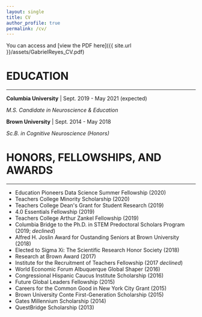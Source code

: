 ```yaml
---
layout: single
title: CV
author_profile: true
permalink: /cv/
---
```


You can access and [view the PDF here]({{ site.url }}/assets/GabrielReyes_CV.pdf)


# **EDUCATION**

---

**Columbia University** | Sept. 2019 - May 2021 (expected)

*M.S. Candidate in Neuroscience & Education*

**Brown University** | Sept. 2014 - May 2018

*Sc.B. in Cognitive Neuroscience (Honors)*


# **HONORS, FELLOWSHIPS, AND AWARDS**

---

* Education Pioneers Data Science Summer Fellowship (2020)
* Teachers College Minority Scholarship (2020)
* Teachers College Dean's Grant for Student Research (2019)
* 4.0 Essentials Fellowship (2019)
* Teachers College Arthur Zankel Fellowship (2019)
* Columbia Bridge to the Ph.D. in STEM Predoctoral Scholars Program (2019; *declined*)
* Alfred H. Joslin Award for Oustanding Seniors at Brown University (2018)
* Elected to Sigma Xi: The Scientific Research Honor Society (2018)
* Research at Brown Award (2017)
* Institute for the Recruitment of Teachers Fellowship (2017 *declined*)
* World Economic Forum Albuquerque Global Shaper (2016)
* Congressional Hispanic Caucus Institute Scholarship (2016)
* Future Global Leaders Fellowship (2015)
* Careers for the Common Good in New York City Grant (2015)
* Brown University Conte First-Generation Scholarship (2015)
* Gates Millennium Scholarship (2014)
* QuestBridge Scholarship (2013)

